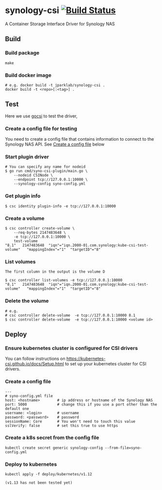 # synology-csi  [![Build Status](https://dev.azure.com/jparklab/synology-csi/_apis/build/status/jparklab.synology-csi?branchName=master)](https://dev.azure.com/jparklab/synology-csi/_build/latest?definitionId=2&branchName=master)

A Container Storage Interface Driver for Synology NAS 

## Build

### Build package

    make

### Build docker image

    # e.g. docker build -t jparklab/synology-csi .
    docker build -t <repo>[:<tag>] .

## Test

  Here we use [gocsi](https://github.com/rexray/gocsi) to test the driver, 

### Create a config file for testing

  You need to create a config file that contains information to connect to the Synology NAS API. See [Create a config file](#config) below

### Start plugin driver

    # You can specify any name for nodeid
    $ go run cmd/syno-csi-plugin/main.go \
        --nodeid CSINode \
        --endpoint tcp://127.0.0.1:10000 \
        --synology-config syno-config.yml 

### Get plugin info

    $ csc identity plugin-info -e tcp://127.0.0.1:10000

### Create a volume

    $ csc controller create-volume \
        --req-bytes 2147483648 \
        -e tcp://127.0.0.1:10000 \
        test-volume 
    "8.1"	2147483648	"iqn"="iqn.2000-01.com.synology:kube-csi-test-volume"	"mappingIndex"="1"	"targetID"="8"	

### List volumes

    The first column in the output is the volume D

    $ csc controller list-volumes -e tcp://127.0.0.1:10000 
    "8.1"	2147483648	"iqn"="iqn.2000-01.com.synology:kube-csi-test-volume"	"mappingIndex"="1"	"targetID"="8"	

### Delete the volume

    # e.g.
    # csc controller delete-volume  -e tcp://127.0.0.1:10000 8.1
    $ csc controller delete-volume  -e tcp://127.0.0.1:10000 <volume id>

## Deploy

### Ensure kubernetes cluster is configured for CSI drivers

   You can follow instructions on https://kubernetes-csi.github.io/docs/Setup.html to set up your kubernetes cluster for CSI drivers.

### Create a config file <a name='config'></a>

    ---
    # syno-config.yml file
    host: <hostname>        # ip address or hostname of the Synology NAS
    port: 5000              # change this if you use a port other than the default one
    username: <login>       # username
    password: <password>    # password
    sessionName: Core       # You won't need to touch this value
    sslVerify: false        # set this true to use https

### Create a k8s secret from the config file

    kubectl create secret generic synology-config --from-file=syno-config.yml

### Deploy to kubernetes

    kubectl apply -f deploy/kubernetes/v1.12

    (v1.13 has not been tested yet)

